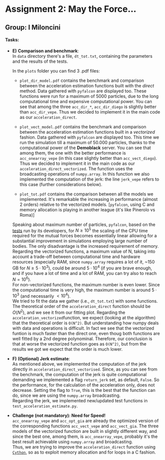 # Assignment 2: May the Force...
## Group: I Miloncini

#### Tasks:
- **E)** **Comparison and benchmark**:  
	In `data` directory there's a file, `dt_tot.txt`, containing the parameters and the results of the tests.  

	In the `plots` folder you can find 3 .pdf files:
	-	`plot_dir_model.pdf` contains the benchmark and comparison between the acceleration estimation functions built with the _direct_ method. Data gathered with `pyfalcon` are displayed too. These functions were run for a maximum of 5000 particles, due to the long computational time and expensive computational power. You can see that among the three `acc_dir_*`, `acc_dir_diego` is slightly better than `acc_dir_vepe`. Thus we decided to implement it in the main code as our `acceleration_direct`.

	- `plot_vect_model.pdf` contains the benchmark and comparison between the acceleration estimation functions built in a _vectorized_ fashion. Data gathered with `pyfalcon` are displayed too. This time we run the simulation till a maximum of 50.000 particles, thanks to the computational power of the **Demoblack** server. You can see that among them, the one with the better performance is `acc_onearray_vepe` (in this case slightly better than `acc_vect_diego`). Thus we decided to implement it in the main code as our `acceleration_direct_vectorized`. The function uses the broadcasting operations of `numpy.array`.
	In this function we also implemented the computation of the jerk: the line `jerk_vepe` refers to this case (further considerations below).  

	- `plot_tot.pdf` contains the comparison between all the models we implemented. It's remarkable the increasing in performance (almost 2 orders) relative to the vectorized models. [`pyfalcon`, using C and memory allocation is playing in another league (it's like Pinerolo vs Roma)]  

	Speaking about maximum number of particles, `pyfalcon`, based on the [tests](https://iopscience.iop.org/article/10.1086/312724/pdf) run by its developers, for $N \ge 10^5$ the scaling of the CPU time required for the mutual forces becomes essentially linear allowing for a substantial improvement in simulations employing large number of bodies. The only disadvantage is the increased requirement of memory.  
	Regarding the vectorized functions, a maximum value of N, taking into account a trade-off between computational time and hardware resources (especially RAM, since `numpy.array` requires a lot of it, ~150 GB for $N \ge 5 \cdot 10^3$), could be around $5 \cdot 10^4$ (if you are brave enough, and if you have a lot of time and a lot of RAM, you can try also to reach $N = 10^6$).  
	For non-vectorized functions, the maximum number is even lower. Since the computational time is very high, the maximum number is around $5 \cdot 10^3$ (and necessarily $\lt 10^4$).  
	We tried to fit the data we gather (i.e., `dt_tot.txt`) with some functions. The theoretical order of the `acceleration_direct` function should be $O(N^2)$, and we see it from our fitting plot. Regarding the `acceleration_vectorized`function, we expect (looking at the algorithm) that the theoretical order is `O(N^2)`. But understanding how numpy deals with data and operations is difficult. In fact we see that the vectorized funtion is much faster than the direct one, even thoug both functions are well fitted by a 2nd degree polynominal. Therefore, our conclusion is that at worse the vectorized function goes as `O(N^2)`, but from the results we got we expect that the order is much lower.

- **F)** **(Optional) Jerk estimate**:  
As mentioned above, we implemented the computation of the jerk directly in `acceleration_direct_vectorised`. Since, as you can see from the benchmark, the computation of the jerk is quite computational demanding we implemented a flag `return_jerk` set, as default, `False`. So the performance, for the calculation of the acceleration only, does not decrease.
Setting the flag to `True`, this is the best that the function can do, since we are using the `numpy.array` broadcasting.  
Regarding the jerk, we implemented new/updated test functions in `test_acceleration_estimate.py`.

- **Challenge (not mandatory): Need for Speed!**  
`acc_onearray_vepe` and `acc_opt_gia` are already the optimized version of the corresponding functions `acc_vect_vepe` and `acc_vect_gia`. The three models of the vectorized function are built in slightly different way, and since the best one, among them, is `acc_onearray_vepe`, probably it's the best result achievable using `numpy.array` and broadcasting.  
Thus, we are trying to improve the `acceleration_direct` function using [`Cython`](https://cython.org/), so as to exploit memory allocation and for loops in a C fashion.
